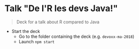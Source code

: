 # Talk "De l'R les devs Java!"

> Deck for a talk about R compared to Java

* Start the deck
	* Go to the folder containing the deck (e.g. `devoxx-ma-2018`)
	* Launch `npm start`



